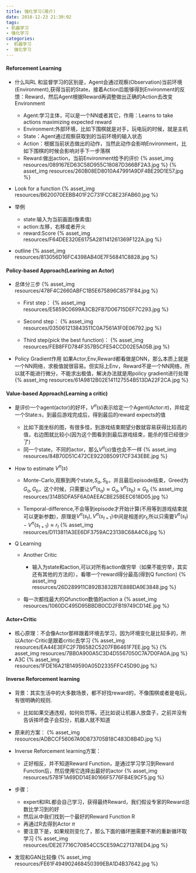 ```yaml
---
title: 强化学习(简介)
date: 2018-12-23 21:30:02
tags: 
- 机器学习
- 强化学习
categories: 
-  机器学习
-  强化学习
---
```


#### Reforcement Learning
- 什么叫RL
  和监督学习的区别是，Agent会通过观察(Observation)当前环境(Environment),获得当前的State，接着Action后能够得到Environment的反馈：Reward，然后Agent根据Reward再调整做出正确的Action去改变Environment
  - Agent:学习主体，可以是一个NN或者其它，作用：Learns to take actions maximizing expected reward
  - Environment:外部环境，比如下围棋就是对手，玩电玩的时候，就是主机
  - State：Agent通过观察获取到的当前环境的输入状态
  - Action：根据当前状态做出的动作，当然此动作会影响Environment，比如下围棋的时候会影响对手下一步落棋
  - Reward:做出action，当前Environment给予的评价
  {% asset_img resources/089167ED63C58D955C18087D366BF2A3.jpg %}
  {% asset_img resources/260B08ED8010A47991A9DF4BE29D1E57.jpg %}

- Look for a function
  {% asset_img resources/B620070EEBB401F2C731FCC8E23FAB60.jpg %}

- 举例
  - state:输入为当前画面(像素值)
  - action:左移，右移或者开火
  - reward:Score
  {% asset_img resources/F64DEE320E6175A281141261369F122A.jpg %}


- outline
  {% asset_img resources/813056D16FC4398AB40E7F56841C8828.jpg %}
  

#### Policy-based Approach(Learining an Actor)
- 总体分三步
  {% asset_img resources/478F4C2660ABFC1B5E675896C8571F84.jpg %}
  - First step：
    {% asset_img resources/E5859C0699A3CB2FB7D06715DEF7C293.jpg %}

  - Second step：
    {% asset_img resources/035061213843511C0A7561A1F0E06792.jpg %}

  - Third step(pick the best function)：
    {% asset_img resources/FEB8FFD784F357B5CFE54CCD02E5A05B.jpg %}

- Policy Gradient作用
如果Actor,Env,Reward都看做是DNN，那么本质上就是一个NN网络，求极值就很容易。但实际上Env，Reward不是一个NN网络，所以就不能进行微分，不能求出极值，解决办法就是用policy gradient进行处理
{% asset_img resources/61A9812B02E141127554B513DA22F2CA.jpg %}


#### Value-based Approach(Learning a critic)
- 是评价一个agent(actor)的好坏，$V^{\pi}(s)$表示给定一个Agent(Actor:$\pi$)，并给定一个State:s，到最后游戏完成后，得到最后的reward expects的值
  - 比如下面坐标的图，有很多怪，到游戏结束期望分数就容易获得比较高的值，右边图就比较小(因为这个图看到到最后游戏结束，能杀的怪已经很少了)
  - 同一个state，不同的actor，那么$V^{\pi}(s)$值也会不一样
{% asset_img resources/84B70D51C472CE9220B50917CF343EBE.jpg %}


- How to estimate $V^{\pi}(s)$
  - Monte-Carlo,观察到两个state,$S_a,S_b$，并且最后episode结束，Greed为$G_a,G_b$，这个时候，只需要让$V^{\pi}(s_a)\approx G_a,V^{\pi}(s_b)\approx G_b$
  {% asset_img resources/314B5DFA5F6A0AEEACBE25BEEC618D05.jpg %}

  - Temporal-difference,不会等到episode才开始计算(不用等到游戏结束就可以更新参数)，原理是$V^{\pi}(s_t),V^{\pi}(s_{t+1})$中间是相差的$r_t$,所以只需要$V^{\pi}(s_t)-V^{\pi}(s_{t+1})\approx r_t$
  {% asset_img resources/D113811A3EE6DF3759AC23138C68A4C6.jpg %}

- Q Learning
  - Another Critic
    - 输入为state和action,可以对所有action做穷举（如果不能穷举，其实还有其他的方法的），看哪一个reward得分最高(得到Q function)
  {% asset_img resources/26D289911C892B3832B7E88BDA9E3848.jpg %}

  - 每一次都找最大的Qfunction数值的action a
  {% asset_img resources/1060DC495D95BBDB0CD2FB19749CD14E.jpg %}

#### Actor+Critic
- 核心原理：不会像Actor那样跟着环境去学习，因为环境变化是比较多的，所以Actor-Critic是跟着critic去学习
  {% asset_img resources/EA44E3EFC2F7B6582C5207FB6461F7EE.jpg %}
  {% asset_img resources/7BB0A900A5C3D4D5567050C7A7D0FA0A.jpg %}
- A3C
  {% asset_img resources/1FDE16A21B149590A05D2335FFC45D90.jpg %}

#### Inverse Reforcement learning
- 背景：其实生活中的大多数场景，都不好找reward的，不像围棋或者是电玩，有很明确的规则.
  - 比如如果交通违规，如何处罚等。还比如说让机器人放盘子，之前并没有告诉摔坏盘子会扣分，机器人就不知道
- 原来的方案：
  {% asset_img resources/ADBCCF56067A9D873705B18C483D8B4D.jpg %}
- Inverse Reforcement learning方案：
  - 正好相反，并不知道Reward Function，是通过学习学习到Reward Function后，然后使用它选择出最好的actor
  {% asset_img resources/57B1F1A69DD14E80166F5776FB4E9CF5.jpg %}
- 步骤：
  - expert和IRL都会自己学习，获得最终Reward，我们假设专家的Reward总数比学习到的好
  - 然后从中我们找到一个最好的Reward Function R
  - 再通过R去得到Actor $\pi$
  - 要注意下是，如果规则变化了，那么下面的循环圈需要不断的重新循环取学习
  {% asset_img resources/DE2E7716C70854CC5CE59AC271378ED4.jpg %}

- 发现和GAN比较像
{% asset_img resources/FE61F494902468450399EBA1D4B37642.jpg %}